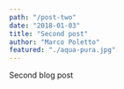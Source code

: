 ```yaml
---
path: "/post-two"
date: "2018-01-03"
title: "Second post"
author: "Marco Poletto"
featured: "./aqua-pura.jpg"
---
```


Second blog post 